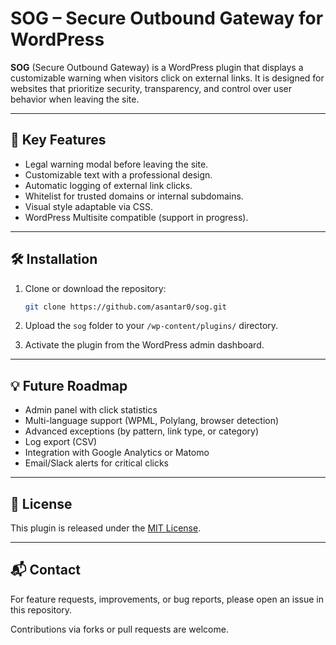 # SOG – Secure Outbound Gateway for WordPress

**SOG** (Secure Outbound Gateway) is a WordPress plugin that displays a customizable warning when visitors click on external links. It is designed for websites that prioritize security, transparency, and control over user behavior when leaving the site.

---

## 🔐 Key Features

- Legal warning modal before leaving the site.
- Customizable text with a professional design.
- Automatic logging of external link clicks.
- Whitelist for trusted domains or internal subdomains.
- Visual style adaptable via CSS.
- WordPress Multisite compatible (support in progress).

---

## 🛠 Installation

1. Clone or download the repository:

   ```bash
   git clone https://github.com/asantar0/sog.git
   ```

2. Upload the `sog` folder to your `/wp-content/plugins/` directory.

3. Activate the plugin from the WordPress admin dashboard.

---

## 💡 Future Roadmap

- Admin panel with click statistics
- Multi-language support (WPML, Polylang, browser detection)
- Advanced exceptions (by pattern, link type, or category)
- Log export (CSV)
- Integration with Google Analytics or Matomo
- Email/Slack alerts for critical clicks

---

## 🪪 License

This plugin is released under the [MIT License](./LICENSE).

---

## 📬 Contact

For feature requests, improvements, or bug reports, please open an issue in this repository.

Contributions via forks or pull requests are welcome.

